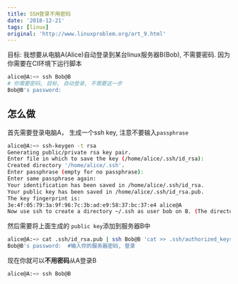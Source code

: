 ```yaml
---
title: SSH登录不用密码
date: '2018-12-21'
tags: [linux]
original: 'http://www.linuxproblem.org/art_9.html'
---
```


目标:
我想要从电脑A(Alice)自动登录到某台linux服务器B(Bob), 不需要密码. 因为你需要在CI环境下运行脚本


```bash
alice@A:~> ssh Bob@B
# 你需要密码, 目标, 自动登录, 不需要这一步
Bob@B's password:
```

## 怎么做
首先需要登录电脑A， 生成一个ssh key, 注意不要输入`passphrase`
```bash
alice@A:~> ssh-keygen -t rsa
Generating public/private rsa key pair.
Enter file in which to save the key (/home/alice/.ssh/id_rsa):
Created directory '/home/alice/.ssh'.
Enter passphrase (empty for no passphrase):
Enter same passphrase again:
Your identification has been saved in /home/alice/.ssh/id_rsa.
Your public key has been saved in /home/alice/.ssh/id_rsa.pub.
The key fingerprint is:
3e:4f:05:79:3a:9f:96:7c:3b:ad:e9:58:37:bc:37:e4 alice@A
Now use ssh to create a directory ~/.ssh as user bob on B. (The directory may already exist, which is fine):
```

然后需要将上面生成的 `public key`添加到服务器B中

```bash
alice@A:~> cat .ssh/id_rsa.pub | ssh Bob@B 'cat >> .ssh/authorized_keys'
Bob@B's password:  #输入你的服务器密码, 登录
```

现在你就可以**不用密码**从A登录B

```bash
alice@A:~> ssh Bob@B
```


<!--Finally append a's new public key to b@B:.ssh/authorized_keys and enter b's password one last time:-->

<!--a@A:~> cat .ssh/id_rsa.pub | ssh b@B 'cat >> .ssh/authorized_keys'-->
<!--b@B's password:-->
<!--From now on you can log into B as b from A as a without password:-->

<!--a@A:~> ssh b@B-->
<!--A note from one of our readers: Depending on your version of SSH you might also have to do the following changes:-->

<!--Put the public key in .ssh/authorized_keys2-->
<!--Change the permissions of .ssh to 700-->
<!--Change the permissions of .ssh/authorized_keys2 to 640-->
